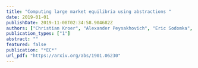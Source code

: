 ```yaml
---
title: "Computing large market equilibria using abstractions "
date: 2019-01-01
publishDate: 2019-11-08T02:34:58.904682Z
authors: ["Christian Kroer", "Alexander Peysakhovich", "Eric Sodomka", "Nicolas E Stier-Moses"]
publication_types: ["1"]
abstract: ""
featured: false
publication: "*EC*"
url_pdf: "https://arxiv.org/abs/1901.06230"
---
```


